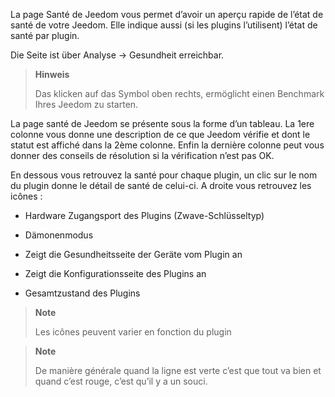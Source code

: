 La page Santé de Jeedom vous permet d’avoir un aperçu rapide de
l’état de santé de votre Jeedom. Elle indique aussi (si les plugins
l’utilisent) l’état de santé par plugin.

Die Seite ist über Analyse → Gesundheit erreichbar.

> **Hinweis**
>
> Das klicken auf das Symbol oben rechts, ermöglicht einen Benchmark
> Ihres Jeedom zu starten. 

La page santé de Jeedom se présente sous la forme d’un tableau. La 1ere
colonne vous donne une description de ce que Jeedom vérifie et dont le statut
est affiché dans la 2ème colonne. Enfin la dernière colonne peut vous
donner des conseils de résolution si la vérification n’est pas OK.

En dessous vous retrouvez la santé pour chaque plugin, un clic sur le
nom du plugin donne le détail de santé de celui-ci. A droite vous
retrouvez les icônes :

-   Hardware Zugangsport des Plugins (Zwave-Schlüsseltyp)

-   Dämonenmodus

-   Zeigt die Gesundheitsseite der Geräte vom Plugin an

-   Zeigt die Konfigurationsseite des Plugins an

-   Gesamtzustand des Plugins

> **Note**
>
> Les icônes peuvent varier en fonction du plugin

> **Note**
>
> De manière générale quand la ligne est verte c’est que tout va bien
> et quand c’est rouge, c’est qu’il y a un souci.
